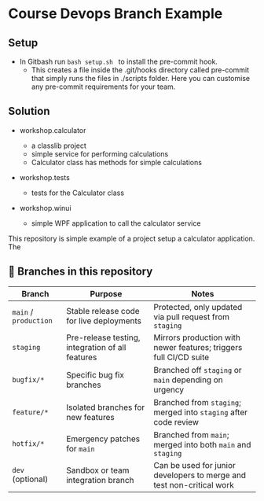 # Course Devops Branch Example

## Setup

- In Gitbash run ```bash setup.sh ``` to install the pre-commit hook.  
    - This creates a file inside the .git/hooks directory called pre-commit that simply runs the files in ./scripts folder.  Here you can customise any pre-commit requirements for your team.
	

## Solution

- workshop.calculator
	- a classlib project
	- simple service for performing calculations
	- Calculator class has methods for simple calculations

- workshop.tests
	- tests for the Calculator class

- workshop.winui
	- simple WPF application to call the calculator service 

This repository is simple example of a project setup a calculator application.  The 

## 🌿 Branches in this repository

| Branch        | Purpose                                         | Notes                                                                 |
|---------------|--------------------------------------------------|-----------------------------------------------------------------------|
| `main` / `production` | Stable release code for live deployments      | Protected, only updated via pull request from `staging`               |
| `staging`     | Pre-release testing, integration of all features | Mirrors production with newer features; triggers full CI/CD suite     |
| `bugfix/*`    | Specific bug fix branches                        | Branched off `staging` or `main` depending on urgency                 |
| `feature/*`   | Isolated branches for new features               | Branched from `staging`; merged into `staging` after code review      |
| `hotfix/*`    | Emergency patches for `main`                     | Branched from `main`; merged into both `main` and `staging`           |
| `dev` (optional) | Sandbox or team integration branch               | Can be used for junior developers to merge and test non-critical work |


